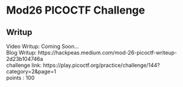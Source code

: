 <h1><b>Mod26</b> PICOCTF Challenge</h1>
<h2>Writup</h2>
Video Writup: Coming Soon... <br>
Blog Writup: https://hackpeas.medium.com/mod-26-picoctf-writeup-2d23b104746a <br>
challenge link: https://play.picoctf.org/practice/challenge/144?category=2&page=1<br>
points : 100

